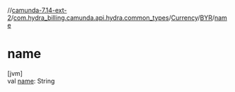 //[camunda-7.14-ext-2](../../../../index.md)/[com.hydra_billing.camunda.api.hydra.common_types](../../index.md)/[Currency](../index.md)/[BYR](index.md)/[name](name.md)

# name

[jvm]\
val [name](name.md): String
